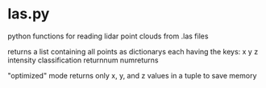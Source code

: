 las.py
======

python functions for reading lidar point clouds from .las files

returns a list containing all points as dictionarys each having the keys:
x
y
z
intensity
classification
returnnum
numreturns

"optimized" mode returns only x, y, and z values in a tuple to save memory
